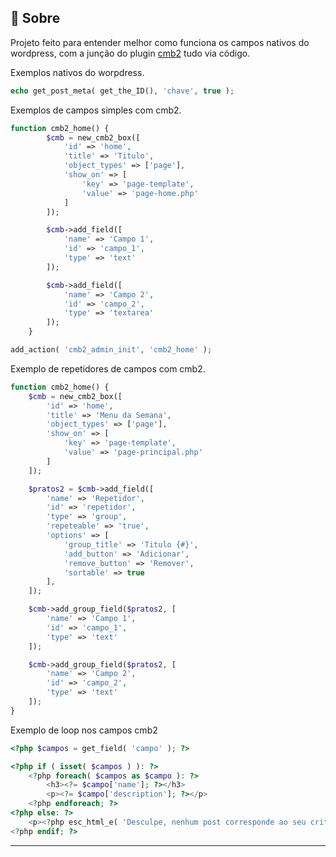 ## :rocket: Sobre

Projeto feito para entender melhor como funciona os campos nativos do wordpress, com a junção do plugin [cmb2](https://github.com/CMB2/CMB2/wiki/Field-Types) tudo via código.

Exemplos nativos do worpdress.

```php
echo get_post_meta( get_the_ID(), 'chave', true );
```

Exemplos de campos simples com cmb2.

```php
function cmb2_home() {
		$cmb = new_cmb2_box([
			'id' => 'home',
			'title' => 'Titulo',
			'object_types' => ['page'],
			'show_on' => [
				'key' => 'page-template',
				'value' => 'page-home.php'
			]
		]);

		$cmb->add_field([
			'name' => 'Campo 1',
			'id' => 'campo_1',
			'type' => 'text'
		]);

		$cmb->add_field([
			'name' => 'Campo 2',
			'id' => 'campo_2',
			'type' => 'textarea'
		]);
	}

add_action( 'cmb2_admin_init', 'cmb2_home' );
```

Exemplo de repetidores de campos com cmb2.

```php
function cmb2_home() {
	$cmb = new_cmb2_box([
		'id' => 'home',
		'title' => 'Menu da Semana',
		'object_types' => ['page'],
		'show_on' => [
			'key' => 'page-template',
			'value' => 'page-principal.php'
		]
	]);

	$pratos2 = $cmb->add_field([
		'name' => 'Repetidor',
		'id' => 'repetidor',
		'type' => 'group',
		'repeteable' => 'true',
		'options' => [
			'group_title' => 'Titulo {#}',
			'add_button' => 'Adicionar',
			'remove_button' => 'Remover',
			'sortable' => true
		],
	]);

	$cmb->add_group_field($pratos2, [
		'name' => 'Campo 1',
		'id' => 'campo_1',
		'type' => 'text'
	]);

	$cmb->add_group_field($pratos2, [
		'name' => 'Campo 2',
		'id' => 'campo_2',
		'type' => 'text'
	]);
}
```

Exemplo de loop nos campos cmb2

```php
<?php $campos = get_field( 'campo' ); ?>

<?php if ( isset( $campos ) ): ?>
	<?php foreach( $campos as $campo ): ?>
		<h3><?= $campo['name']; ?></h3>
		<p><?= $campo['description']; ?></p>
	<?php endforeach; ?>
<?php else: ?>
	<p><?php esc_html_e( 'Desculpe, nenhum post corresponde ao seu critério' )?></p>
<?php endif; ?>
```

---
